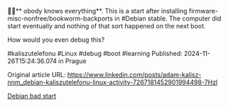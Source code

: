 🤷‍♂️** obody knows everything**. This is a start after installing firmware-misc-nonfree/bookworm-backports in #Debian stable. The computer did start eventually and nothing of that sort happened on the next boot.


How would you even debug this?


#kaliszutelefonu #Linux #debug #boot #learning
Published: 2024-11-26T15:24:36.074 in Prague

Original article URL: https://www.linkedin.com/posts/adam-kalisz-nnm_debian-kaliszutelefonu-linux-activity-7267181452901994498-7Hzl

[Debian bad start](./media/bad-linux-start.jpg)